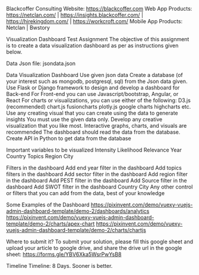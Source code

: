 Blackcoffer
Consulting Website:  https://blackcoffer.com
Web App Products: https://netclan.com/ | https://insights.blackcoffer.com/ | https://hirekingdom.com/ | https://workcroft.com/
Mobile App Products: Netclan | Bwstory

Visualization Dashboard
Test Assignment
The objective of this assignment is to create a data visualization dashboard as per as instructions given below. 

Data
Json file: jsondata.json

Data Visualization Dashboard
Use given json data
Create a database (of your interest such as mongodb, postgresql, sql) from the Json data given.
Use Flask or Django framework to design and develop a dashboard for Back-end
For Front-end you can use Javascript/bootstrap, Angular, or React
For charts or visualizations, you can use either of the following:
D3.js  (recommended)
chart.js
fusioncharts
plotly.js
google charts
highcharts
etc.
Use any creating visual that you can create using the data to generate insights
You must use the given data only.
Develop any creative visualization that you like most.
Interactive graphs, charts, and visuals are recommended
The dashboard should read the data from the database.
Create API in Python to get data from the database

Important variables to be visualized
Intensity
Likelihood
Relevance
Year
Country
Topics
Region
City 

Filters in the dashboard
Add end year filter in the dashboard
Add topics filters in the dashboard
Add sector filter in the dashboard
Add region filter in the dashboard
Add PEST filter in the dashboard
Add Source filter in the dashboard
Add SWOT filter in the dashboard
Country
City
Any other control or filters that you can add from the data, best of your knowledge 

Some Examples of the Dashboard
https://pixinvent.com/demo/vuexy-vuejs-admin-dashboard-template/demo-2/dashboards/analytics 
https://pixinvent.com/demo/vuexy-vuejs-admin-dashboard-template/demo-2/charts/apex-chart 
https://pixinvent.com/demo/vuexy-vuejs-admin-dashboard-template/demo-2/charts/chartjs 

Where to submit it?
To submit your solution, please fill this google sheet and upload your article to google drive, and share the drive url in the google sheet:  https://forms.gle/YBV6Xka5WsrPwYsB8    

Timeline
Timeline: 8 Days. Sooner is better. 



